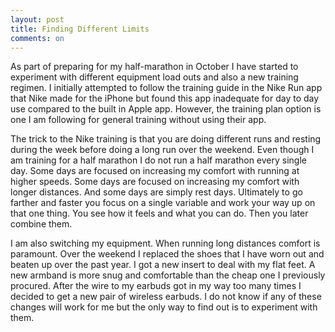 ```yaml
---
layout: post
title: Finding Different Limits
comments: on
---
```

As part of preparing for my half-marathon in October I have started to experiment with different equipment load outs and also a new training regimen. I initially attempted to follow the training guide in the Nike Run app that Nike made for the iPhone but found this app inadequate for day to day use compared to the built in Apple app. However, the training plan option is one I am following for general training without using their app.

The trick to the Nike training is that you are doing different runs and resting during the week before doing a long run over the weekend. Even though I am training for a half marathon I do not run a half marathon every single day. Some days are focused on increasing my comfort with running at higher speeds. Some days are focused on increasing my comfort with longer distances. And some days are simply rest days. Ultimately to go farther and faster you focus on a single variable and work your way up on that one thing. You see how it feels and what you can do. Then you later combine them.

I am also switching my equipment. When running long distances comfort is paramount. Over the weekend I replaced the shoes that I have worn out and beaten up over the past year. I got a new insert to deal with my flat feet. A new armband is more snug and comfortable than the cheap one I previously procured. After the wire to my earbuds got in my way too many times I decided to get a new pair of wireless earbuds. I do not know if any of these changes will work for me but the only way to find out is to experiment with them.